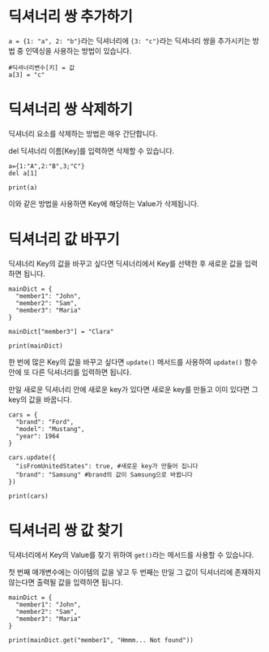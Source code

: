 # 딕셔너리 쌍 추가하기
`a = {1: "a", 2: "b"}`라는 딕셔너리에 `{3: "c"}`라는 딕셔너리 쌍을 추가시키는 방법 중 인덱싱을 사용하는 방법이 있습니다.

```
#딕셔너리변수[키] = 값
a[3] = "c"
```

# 딕셔너리 쌍 삭제하기
딕셔너리 요소를 삭제하는 방법은 매우 간단합니다.

del 딕셔너리 이름\[Key\]를 입력하면 삭제할 수 있습니다.

```
a={1:"A",2:"B",3;"C"}
del a[1]

print(a)
```

이와 같은 방법을 사용하면 Key에 해당하는 Value가 삭제됩니다.

# 딕셔너리 값 바꾸기
딕셔너리 Key의 값을 바꾸고 싶다면 딕셔너리에서 Key를 선택한 후 새로운 값을 입력하면 됩니다.

```
mainDict = {
  "member1": "John",
  "member2": "Sam",
  "member3": "Maria"
}

mainDict["member3"] = "Clara"

print(mainDict)
```

한 번에 많은 Key의 값을 바꾸고 싶다면 `update()` 메서드를 사용하여 `update()` 함수 안에 또 다른 딕셔너리를 입력하면 됩니다.

만일 새로운 딕셔너리 안에 새로운 key가 있다면 새로운 key를 만들고 이미 있다면 그 key의 값을 바꿉니다.

```
cars = {
  "brand": "Ford",
  "model": "Mustang",
  "year": 1964
}

cars.update({
  "isFromUnitedStates": true, #새로운 key가 만들어 집니다
  "brand": "Samsung" #brand의 값이 Samsung으로 바뀝니다
})

print(cars)
```

# 딕셔너리 쌍 값 찾기
딕셔너리에서 Key의 Value를 찾기 위하여 `get()`라는 메서드를 사용할 수 있습니다.

첫 번째 매개변수에는 아이템의 값을 넣고 두 번째는 만일 그 값이 딕셔너리에 존재하지 않는다면 출력될 값을 입력하면 됩니다.

```
mainDict = {
  "member1": "John",
  "member2": "Sam",
  "member3": "Maria"
}

print(mainDict.get("member1", "Hmmm... Not found"))
```
